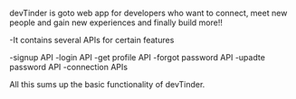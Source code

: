 devTinder is goto web app for developers who want to connect, meet new people and gain new experiences and finally build more!!

-It contains several APIs for certain features

-signup API
-login API
-get profile API
-forgot password API
-upadte password API
-connection APIs

All this sums up the basic functionality of devTinder.